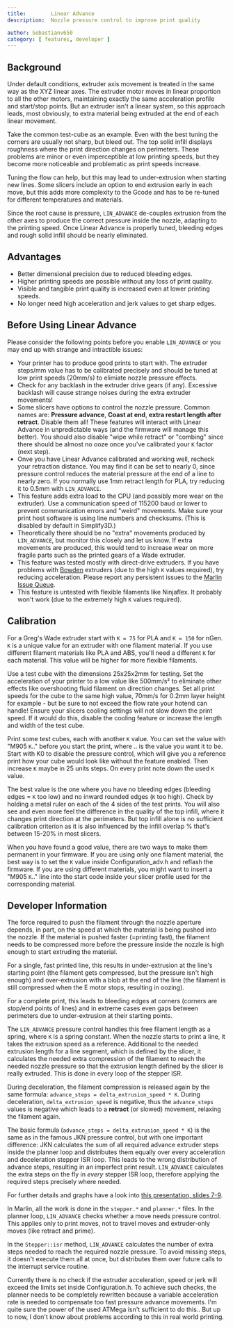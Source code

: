 ```yaml
---
title:        Linear Advance
description:  Nozzle pressure control to improve print quality

author: Sebastianv650
category: [ features, developer ]
---
```


## Background

Under default conditions, extruder axis movement is treated in the same way as the XYZ linear axes. The extruder motor moves in linear proportion to all the other motors, maintaining exactly the same acceleration profile and start/stop points. But an extruder isn't a linear system, so this approach leads, most obviously, to extra material being extruded at the end of each linear movement.

Take the common test-cube as an example. Even with the best tuning the corners are usually not sharp, but bleed out. The top solid infill displays roughness where the print direction changes on perimeters. These problems are minor or even imperceptible at low printing speeds, but they become more noticeable and problematic as print speeds increase.

Tuning the flow can help, but this may lead to under-extrusion when starting new lines. Some slicers include an option to end extrusion early in each move, but this adds more complexity to the Gcode and has to be re-tuned for different temperatures and materials.

Since the root cause is pressure, `LIN_ADVANCE` de-couples extrusion from the other axes to produce the correct pressure inside the nozzle, adapting to the printing speed. Once Linear Advance is properly tuned, bleeding edges and rough solid infill should be nearly eliminated.

## Advantages

- Better dimensional precision due to reduced bleeding edges.
- Higher printing speeds are possible without any loss of print quality.
- Visible and tangible print quality is increased even at lower printing speeds.
- No longer need high acceleration and jerk values to get sharp edges.

## Before Using Linear Advance

Please consider the following points before you enable `LIN_ADVANCE` or you may end up with strange and intractible issues:

- Your printer has to produce good prints to start with. The extruder steps/mm value has to be calibrated precisely and should be tuned at low print speeds (20mm/s) to elimiate nozzle pressure effects.
- Check for any backlash in the extruder drive gears (if any). Excessive backlash will cause strange noises during the extra extruder movements!
- Some slicers have options to control the nozzle pressure. Common names are: **Pressure advance**, **Coast at end**, **extra restart length after retract**. Disable them all! These features will interact with Linear Advance in unpredictable ways (and the firmware will manage this better). You should also disable "wipe while retract" or "combing" since there should be almost no ooze once you've calibrated your `K` factor (next step).
- Onve you have Linear Advance calibrated and working well, recheck your retraction distance. You may find it can be set to nearly 0, since pressure control reduces the material pressure at the end of a line to nearly zero. If you normally use 1mm retract length for PLA, try reducing it to 0.5mm with `LIN_ADVANCE`.
- This feature adds extra load to the CPU (and possibly more wear on the extruder). Use a communication speed of 115200 baud or lower to prevent communication errors and "weird" movements. Make sure your print host software is using line numbers and checksums. (This is disabled by default in Simplify3D.)
- Theoretically there should be no "extra" movements produced by `LIN_ADVANCE`, but monitor this closely and let us know. If extra movements are produced, this would tend to increase wear on more fragile parts such as the printed gears of a Wade extruder.
- This feature was tested mostly with direct-drive extruders. If you have problems with [Bowden](http://reprap.org/wiki/Erik%27s_Bowden_Extruder) extruders (due to the high `K` values required), try reducing acceleration. Please report any persistent issues to the [Marlin Issue Queue](https://github.com/MarlinFirmware/Marlin/issues).
- This feature is untested with flexible filaments like Ninjaflex. It probably won't work (due to the extremely high `K` values required).

## Calibration

For a Greg's Wade extruder start with `K = 75` for PLA and `K = 150` for nGen. `K` is a unique value for an extruder with one filament material. If you use different filament materials like PLA and ABS, you'll need a different `K` for each material. This value will be higher for more flexible filaments.

Use a test cube with the dimensions 25x25x2mm for testing. Set the acceleration of your printer to a low value like 500mm/s² to eliminate other effects like overshooting fluid filament on direction changes. Set all print speeds for the cube to the same high value, 70mm/s for 0.2mm layer height for example - but be sure to not exceed the flow rate your hotend can handle! Ensure your slicers cooling settings will not slow down the print speed. If it would do this, disable the cooling feature or increase the length and width of the test cube.

Print some test cubes, each with another `K` value. You can set the value with "M905 `K`.." before you start the print, where .. is the value you want it to be. Start with K0 to disable the pressure control, which will give you a reference print how your cube would look like without the feature enabled.
Then increase `K` maybe in 25 units steps. On every print note down the used `K` value.

The best value is the one where you have no bleeding edges (bleeding edges = `K` too low) and no inward rounded edges (`K` too high). Check by holding a metal ruler on each of the 4 sides of the test prints. You will also see and even more feel the difference in the quality of the top infill, where it changes print direction at the perimeters. But top infill alone is no sufficient calibration criterion as it is also influenced by the infill overlap % that's between 15-20% in most slicers.

When you have found a good value, there are two ways to make them permanent in your firmware. If you are using only one filament material, the best way is to set the `K` value inside Configuration_adv.h and reflash the firmware. If you are using different materials, you might want to insert a "M905 `K`.." line into the start code inside your slicer profile used for the corresponding material.

## Developer Information

The force required to push the filament through the nozzle aperture depends, in part, on the speed at which the material is being pushed into the nozzle. If the material is pushed faster (=printing fast), the filament needs to be compressed more before the pressure inside the nozzle is high enough to start extruding the material.

For a single, fast printed line, this results in under-extrusion at the line's starting point (the filament gets compressed, but the pressure isn't high enough) and over-extrusion with a blob at the end of the line (the filament is still compressed when the E motor stops, resulting in oozing).

For a complete print, this leads to bleeding edges at corners (corners are stop/end points of lines) and in extreme cases even gaps between perimeters due to under-extrusion at their starting points.

The `LIN_ADVANCE` pressure control handles this free filament length as a spring, where `K` is a spring constant. When the nozzle starts to print a line, it takes the extrusion speed as a reference. Additional to the needed extrusion length for a line segment, which is defined by the slicer, it calculates the needed extra compression of the filament to reach the needed nozzle pressure so that the extrusion length defined by the slicer is really extruded. This is done in every loop of the stepper ISR.

During deceleration, the filament compression is released again by the same formula: `advance_steps = delta_extrusion_speed * K`. During deceleration, `delta_extrusion_speed` is negative, thus the `advance_steps` values is negative which leads to a **retract** (or slowed) movement, relaxing the filament again.

The basic formula (`advance_steps = delta_extrusion_speed * K`) is the same as in the famous JKN pressure control, but with one important difference: JKN calculates the sum of all required advance extruder steps inside the planner loop and distributes them equally over every acceleration and deceleration stepper ISR loop. This leads to the wrong distribution of advance steps, resulting in an imperfect print result. `LIN_ADVANCE` calculates the extra steps on the fly in *every* stepper ISR loop, therefore applying the required steps precisely where needed.

For further details and graphs have a look into [this presentation, slides 7-9](https://drive.google.com/file/d/0B5UvosQgK3adaHVtdUI5OFR3VUU/view).

In Marlin, all the work is done in the `stepper.*` and `planner.*` files. In the planner loop, `LIN_ADVANCE` checks whether a move needs pressure control. This applies only to print moves, not to travel moves and extruder-only moves (like retract and prime).

In the `Stepper::isr` method, `LIN_ADVANCE` calculates the number of extra steps needed to reach the required nozzle pressure. To avoid missing steps, it doesn't execute them all at once, but distributes them over future calls to the interrupt service routine.

Currently there is no check if the extruder acceleration, speed or jerk will exceed the limits set inside Configuration.h. To achieve such checks, the planner needs to be completely rewritten because a variable acceleration rate is needed to compensate too fast pressure advance movements. I'm quite sure the power of the used ATMega isn't sufficient to do this.. But up to now, I don't know about problems according to this in real world printing.
